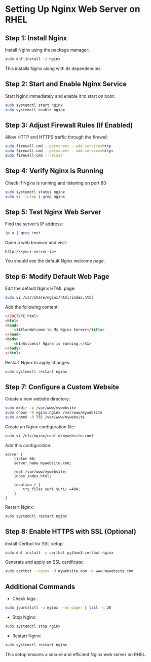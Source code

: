 # Setting Up Nginx Web Server on RHEL

## Step 1: Install Nginx
Install Nginx using the package manager:
```bash
sudo dnf install -y nginx
```
This installs Nginx along with its dependencies.

## Step 2: Start and Enable Nginx Service
Start Nginx immediately and enable it to start on boot:
```bash
sudo systemctl start nginx
sudo systemctl enable nginx
```

## Step 3: Adjust Firewall Rules (If Enabled)
Allow HTTP and HTTPS traffic through the firewall:
```bash
sudo firewall-cmd --permanent --add-service=http
sudo firewall-cmd --permanent --add-service=https
sudo firewall-cmd --reload
```

## Step 4: Verify Nginx is Running
Check if Nginx is running and listening on port 80:
```bash
sudo systemctl status nginx
sudo ss -tulnp | grep nginx
```

## Step 5: Test Nginx Web Server
Find the server’s IP address:
```bash
ip a | grep inet
```
Open a web browser and visit:
```
http://<your-server-ip>
```
You should see the default Nginx welcome page.

## Step 6: Modify Default Web Page
Edit the default Nginx HTML page:
```bash
sudo vi /usr/share/nginx/html/index.html
```
Add the following content:
```html
<!DOCTYPE html>
<html>
<head>
    <title>Welcome to My Nginx Server</title>
</head>
<body>
    <h1>Success! Nginx is running.</h1>
</body>
</html>
```
Restart Nginx to apply changes:
```bash
sudo systemctl restart nginx
```

## Step 7: Configure a Custom Website
Create a new website directory:
```bash
sudo mkdir -p /var/www/mywebsite
sudo chown -R nginx:nginx /var/www/mywebsite
sudo chmod -R 755 /var/www/mywebsite
```
Create an Nginx configuration file:
```bash
sudo vi /etc/nginx/conf.d/mywebsite.conf
```
Add this configuration:
```nginx
server {
    listen 80;
    server_name mywebsite.com;

    root /var/www/mywebsite;
    index index.html;

    location / {
        try_files $uri $uri/ =404;
    }
}
```
Restart Nginx:
```bash
sudo systemctl restart nginx
```

## Step 8: Enable HTTPS with SSL (Optional)
Install Certbot for SSL setup:
```bash
sudo dnf install -y certbot python3-certbot-nginx
```
Generate and apply an SSL certificate:
```bash
sudo certbot --nginx -d mywebsite.com -d www.mywebsite.com
```

## Additional Commands
- Check logs:
```bash
sudo journalctl -u nginx --no-pager | tail -n 20
```
- Stop Nginx:
```bash
sudo systemctl stop nginx
```
- Restart Nginx:
```bash
sudo systemctl restart nginx
```

This setup ensures a secure and efficient Nginx web server on RHEL.

